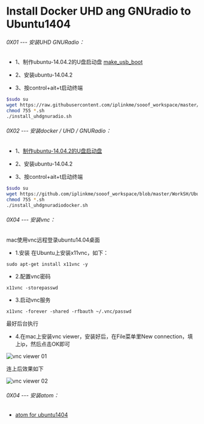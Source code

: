 # Install Docker UHD ang GNUradio to Ubuntu1404


###### 0X01 --- 安装UHD GNURadio：


* 1、制作ubuntu-14.04.2的U盘启动盘 [make_usb_boot](<../../other/linux_development/Tools/USB/make_usb_boot.md>)

* 2、安装ubuntu-14.04.2

* 3、按control+ait+t启动终端

```bash
$sudo su
wget https://raw.githubusercontent.com/iplinkme/sooof_workspace/master/WorkSH/Ubuntu1404/install_uhdgnuradio.sh
chmod 755 *.sh
./install_uhdgnuradio.sh

```

###### 0X02 --- 安装docker / UHD / GNURadio：

* 1、[制作ubuntu-14.04.2的U盘启动盘](<../../other/linux_development/Tools/USB/make_usb_boot.md>)

* 2、安装ubuntu-14.04.2

* 3、按control+ait+t启动终端

```bash
$sudo su
wget https://github.com/iplinkme/sooof_workspace/blob/master/WorkSH/Ubuntu1404/install_uhdgnuradiodocker.sh
chmod 755 *.sh
./install_uhdgnuradiodocker.sh
```

###### 0X04 --- 安装vnc：

mac使用vnc远程登录ubuntu14.04桌面

* 1.安装
在Ubuntu上安装x11vnc，如下：

```
sudo apt-get install x11vnc -y
```

* 2.配置vnc密码

```
x11vnc -storepasswd
```

* 3.启动vnc服务

```
x11vnc -forever -shared -rfbauth ~/.vnc/passwd
```

最好后台执行

* 4.在mac上安装vnc viewer，安装好后，在File菜单里New connection，填上ip，然后点击OK即可

![vnc viewer 01](https://s3.amazonaws.com/rfagora/image/tools/VNC/VncViewer0001.png)


连上后效果如下

![vnc viewer 02](https://s3.amazonaws.com/rfagora/image/tools/VNC/VncViewer0002.png)

###### 0X04 --- 安装atom：

* [atom for ubuntu1404](https://s3.amazonaws.com/rfagora/image/SDR/InstallUHDGNUradiotoUbuntu1404/U1404S/atom-amd64_u1404.deb)
